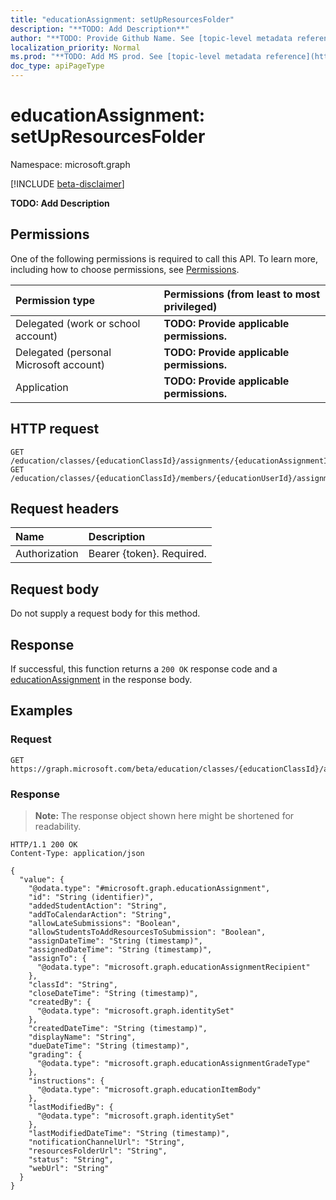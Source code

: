 ```yaml
---
title: "educationAssignment: setUpResourcesFolder"
description: "**TODO: Add Description**"
author: "**TODO: Provide Github Name. See [topic-level metadata reference](https://msgo.azurewebsites.net/add/document/guidelines/metadata.html#topic-level-metadata)**"
localization_priority: Normal
ms.prod: "**TODO: Add MS prod. See [topic-level metadata reference](https://msgo.azurewebsites.net/add/document/guidelines/metadata.html#topic-level-metadata)**"
doc_type: apiPageType
---
```


# educationAssignment: setUpResourcesFolder
Namespace: microsoft.graph

[!INCLUDE [beta-disclaimer](../../includes/beta-disclaimer.md)]

**TODO: Add Description**

## Permissions
One of the following permissions is required to call this API. To learn more, including how to choose permissions, see [Permissions](/graph/permissions-reference).

|Permission type|Permissions (from least to most privileged)|
|:---|:---|
|Delegated (work or school account)|**TODO: Provide applicable permissions.**|
|Delegated (personal Microsoft account)|**TODO: Provide applicable permissions.**|
|Application|**TODO: Provide applicable permissions.**|

## HTTP request

<!-- {
  "blockType": "ignored"
}
-->
``` http
GET /education/classes/{educationClassId}/assignments/{educationAssignmentId}/setUpResourcesFolder
GET /education/classes/{educationClassId}/members/{educationUserId}/assignments/{educationAssignmentId}/setUpResourcesFolder
```

## Request headers
|Name|Description|
|:---|:---|
|Authorization|Bearer {token}. Required.|

## Request body
Do not supply a request body for this method.

## Response

If successful, this function returns a `200 OK` response code and a [educationAssignment](../resources/educationassignment.md) in the response body.

## Examples

### Request
<!-- {
  "blockType": "request",
  "name": "educationassignment_setupresourcesfolder"
}
-->
``` http
GET https://graph.microsoft.com/beta/education/classes/{educationClassId}/assignments/{educationAssignmentId}/setUpResourcesFolder
```


### Response
>**Note:** The response object shown here might be shortened for readability.
<!-- {
  "blockType": "response",
  "truncated": true,
  "@odata.type": "microsoft.graph.educationAssignment"
}
-->
``` http
HTTP/1.1 200 OK
Content-Type: application/json

{
  "value": {
    "@odata.type": "#microsoft.graph.educationAssignment",
    "id": "String (identifier)",
    "addedStudentAction": "String",
    "addToCalendarAction": "String",
    "allowLateSubmissions": "Boolean",
    "allowStudentsToAddResourcesToSubmission": "Boolean",
    "assignDateTime": "String (timestamp)",
    "assignedDateTime": "String (timestamp)",
    "assignTo": {
      "@odata.type": "microsoft.graph.educationAssignmentRecipient"
    },
    "classId": "String",
    "closeDateTime": "String (timestamp)",
    "createdBy": {
      "@odata.type": "microsoft.graph.identitySet"
    },
    "createdDateTime": "String (timestamp)",
    "displayName": "String",
    "dueDateTime": "String (timestamp)",
    "grading": {
      "@odata.type": "microsoft.graph.educationAssignmentGradeType"
    },
    "instructions": {
      "@odata.type": "microsoft.graph.educationItemBody"
    },
    "lastModifiedBy": {
      "@odata.type": "microsoft.graph.identitySet"
    },
    "lastModifiedDateTime": "String (timestamp)",
    "notificationChannelUrl": "String",
    "resourcesFolderUrl": "String",
    "status": "String",
    "webUrl": "String"
  }
}
```

